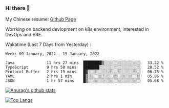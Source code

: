 ### Hi there 👋

My Chinese resume: [Github Page](https://spencercjh.github.io/resume/)

Worrking on backend devlopment on k8s environment, interested in DevOps and SRE.

Wakatime (Last 7 Days from Yesterday) :

<!--START_SECTION:waka-->
```text
Week: 09 January, 2022 - 15 January, 2022

Java              11 hrs 27 mins  ████████▒░░░░░░░░░░░░░░░░   33.22 % 
TypeScript        9 hrs 50 mins   ███████░░░░░░░░░░░░░░░░░░   28.52 % 
Protocol Buffer   2 hrs 19 mins   █▓░░░░░░░░░░░░░░░░░░░░░░░   06.75 % 
YAML              2 hrs 1 min     █▒░░░░░░░░░░░░░░░░░░░░░░░   05.86 % 
JSON              1 hr 57 mins    █▒░░░░░░░░░░░░░░░░░░░░░░░   05.68 % 
```
<!--END_SECTION:waka-->

[![Anurag's github stats](https://github-readme-stats.vercel.app/api?username=spencercjh&theme=tokyonight&show_icons=true)](https://github.com/anuraghazra/github-readme-stats)

[![Top Langs](https://github-readme-stats.vercel.app/api/top-langs/?username=spencercjh&layout=compact&theme=tokyonight)](https://github.com/anuraghazra/github-readme-stats)
